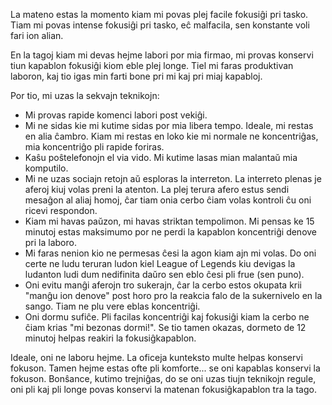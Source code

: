 La mateno estas la momento kiam mi povas plej facile fokusiĝi pri tasko. Tiam mi povas intense fokusiĝi pri tasko, eĉ malfacila, sen konstante voli fari ion alian.

En la tagoj kiam mi devas hejme labori por mia firmao, mi provas konservi tiun kapablon fokusiĝi kiom eble plej longe. Tiel mi faras produktivan laboron, kaj tio igas min farti bone pri mi kaj pri miaj kapabloj.

Por tio, mi uzas la sekvajn teknikojn:
- Mi provas rapide komenci labori post vekiĝi.
- Mi ne sidas kie mi kutime sidas por mia libera tempo. Ideale, mi restas en alia ĉambro. Kiam mi restas en loko kie mi normale ne koncentriĝas, mia koncentriĝo pli rapide foriras.
- Kaŝu poŝtelefonojn el via vido. Mi kutime lasas mian malantaŭ mia komputilo.
- Mi ne uzas sociajn retojn aŭ esploras la interreton. La interreto plenas je aferoj kiuj volas preni la atenton. La plej terura afero estus sendi mesaĝon al aliaj homoj, ĉar tiam onia cerbo ĉiam volas kontroli ĉu oni ricevi respondon.
- Kiam mi havas paŭzon, mi havas striktan tempolimon. Mi pensas ke 15 minutoj estas maksimumo por ne perdi la kapablon koncentriĝi denove pri la laboro.
- Mi faras nenion kio ne permesas ĉesi la agon kiam ajn mi volas. Do oni certe ne ludu teruran ludon kiel League of Legends kiu devigas la ludanton ludi dum nedifinita daŭro sen eblo ĉesi pli frue (sen puno).
- Oni evitu manĝi aferojn tro sukerajn, ĉar la cerbo estos okupata krii "manĝu ion denove" post horo pro la reakcia falo de la sukernivelo en la sango. Tiam ne plu vere eblas koncentriĝi.
- Oni dormu sufiĉe. Pli facilas koncentriĝi kaj fokusiĝi kiam la cerbo ne ĉiam krias "mi bezonas dormi!". Se tio tamen okazas, dormeto de 12 minutoj helpas reakiri la fokusiĝkapablon.

Ideale, oni ne laboru hejme. La oficeja kunteksto multe helpas konservi fokuson. Tamen hejme estas ofte pli komforte... se oni kapablas konservi la fokuson. Bonŝance, kutimo trejniĝas, do se oni uzas tiujn teknikojn regule, oni pli kaj pli longe povas konservi la matenan fokusiĝkapablon tra la tago.